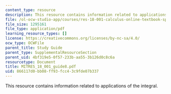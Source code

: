 ```yaml
---
content_type: resource
description: This resource contains information related to applications of the integral.
file: /ol-ocw-studio-app/courses/res-18-001-calculus-online-textbook-spring-2005/866117d0bb08ff93fcc43c9fde07b337_MITRES_18_001_guide8.pdf
file_size: 1295161
file_type: application/pdf
learning_resource_types: []
license: https://creativecommons.org/licenses/by-nc-sa/4.0/
ocw_type: OCWFile
parent_title: Study Guide
parent_type: SupplementalResourceSection
parent_uid: 4bf319e5-0f57-233b-aa55-3b126d0c8c6a
resourcetype: Document
title: MITRES_18_001_guide8.pdf
uid: 866117d0-bb08-ff93-fcc4-3c9fde07b337
---
```

This resource contains information related to applications of the integral.